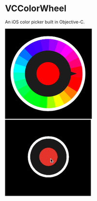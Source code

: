 # VCColorWheel

An iOS color picker built in Objective-C.

![screenshot.png](https://github.com/passpier/VCColorWheel/blob/master/colorwheel_screenshot.png)
![demo.gif](https://github.com/passpier/VCColorWheel/blob/master/colorwheel_demo.gif)
